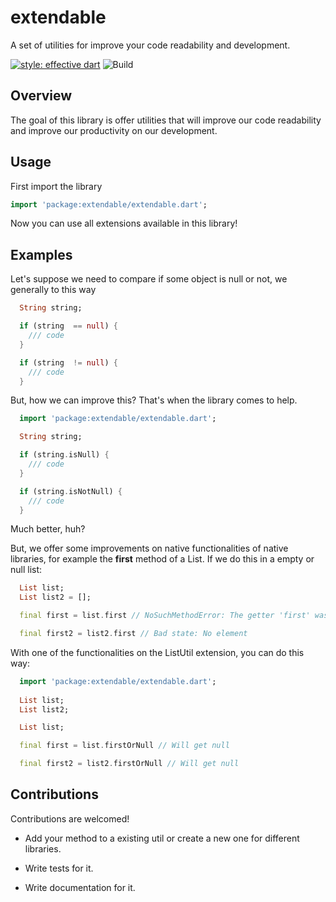 # extendable

A set of utilities for improve your code readability and development.

[![style: effective dart](https://img.shields.io/badge/style-effective_dart-40c4ff.svg)](https://pub.dev/packages/effective_dart) ![Build](https://github.com/lucased78/extendable/workflows/Build/badge.svg)

## Overview

The goal of this library is offer utilities that will improve our code readability and improve
our productivity on our development.

## Usage

First import the library

```dart
import 'package:extendable/extendable.dart';
```

Now you can use all extensions available in this library!

## Examples

Let's suppose we need to compare if some object is null or not, we generally to this way

```dart
  String string;

  if (string  == null) {
    /// code
  }

  if (string  != null) {
    /// code
  }
```

But, how we can improve this? That's when the library comes to help.

```dart
  import 'package:extendable/extendable.dart';

  String string;

  if (string.isNull) {
    /// code
  }

  if (string.isNotNull) {
    /// code
  }
```

Much better, huh?

But, we offer some improvements on native functionalities of native libraries, for example the **first** method of a List. If we
do this in a empty or null list:

```dart
  List list;
  List list2 = [];

  final first = list.first // NoSuchMethodError: The getter 'first' was called on null.

  final first2 = list2.first // Bad state: No element
```

With one of the functionalities on the ListUtil extension, you can do this way:

```dart
  import 'package:extendable/extendable.dart';
  
  List list;
  List list2;

  List list;

  final first = list.firstOrNull // Will get null

  final first2 = list2.firstOrNull // Will get null
```

## Contributions

Contributions are welcomed!

* Add your method to a existing util or create a new one for different libraries.

* Write tests for it.

* Write documentation for it.